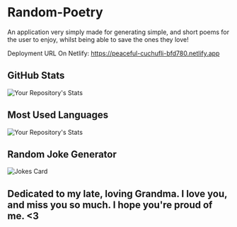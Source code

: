 # Random-Poetry
An application very simply made for generating simple, and short poems for the user to enjoy, whilst being able to save the ones they love!

Deployment URL On Netlify: https://peaceful-cuchufli-bfd780.netlify.app

## GitHub Stats

![Your Repository's Stats](https://github-readme-stats.vercel.app/api?username=JackStendeback&show_icons=true)

## Most Used Languages

![Your Repository's Stats](https://github-readme-stats.vercel.app/api/top-langs/?username=JackStendeback&theme=blue-green)

## Random Joke Generator

![Jokes Card](https://readme-jokes.vercel.app/api)

## Dedicated to my late, loving Grandma. I love you, and miss you so much. I hope you're proud of me. <3
